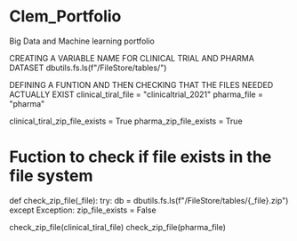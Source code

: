 # Clem_Portfolio
Big Data and Machine learning portfolio

CREATING A VARIABLE NAME FOR CLINICAL TRIAL AND PHARMA DATASET
dbutils.fs.ls(f"/FileStore/tables/")

DEFINING A FUNTION AND THEN CHECKING THAT THE FILES NEEDED ACTUALLY EXIST
clinical_tiral_file = "clinicaltrial_2021"
pharma_file = "pharma"

clinical_tiral_zip_file_exists = True
pharma_zip_file_exists = True

# Fuction to check if file exists in the file system
def check_zip_file(_file):
    try:
        db = dbutils.fs.ls(f"/FileStore/tables/{_file}.zip")
    except Exception:
        zip_file_exists = False

check_zip_file(clinical_tiral_file)
check_zip_file(pharma_file)
